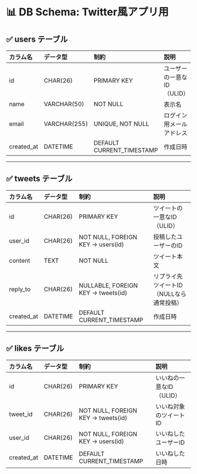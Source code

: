 # 📊 DB Schema: Twitter風アプリ用

## ✅ users テーブル

| カラム名    | データ型      | 制約                          | 説明                          |
|:----------- |:-------------|:------------------------------|:------------------------------|
| id          | CHAR(26)     | PRIMARY KEY                   | ユーザーの一意なID（ULID）    |
| name        | VARCHAR(50)  | NOT NULL                      | 表示名                        |
| email       | VARCHAR(255) | UNIQUE, NOT NULL              | ログイン用メールアドレス      |
| created_at  | DATETIME     | DEFAULT CURRENT_TIMESTAMP     | 作成日時                      |

---

## ✅ tweets テーブル

| カラム名    | データ型      | 制約                                         | 説明                                      |
|:----------- |:-------------|:----------------------------------------------|:-------------------------------------------|
| id          | CHAR(26)     | PRIMARY KEY                                   | ツイートの一意なID（ULID）                |
| user_id     | CHAR(26)     | NOT NULL, FOREIGN KEY → users(id)             | 投稿したユーザーのID                      |
| content     | TEXT         | NOT NULL                                      | ツイート本文                              |
| reply_to    | CHAR(26)     | NULLABLE, FOREIGN KEY → tweets(id)            | リプライ先ツイートID（NULLなら通常投稿）  |
| created_at  | DATETIME     | DEFAULT CURRENT_TIMESTAMP                     | 作成日時                                  |

---

## ✅ likes テーブル

| カラム名    | データ型      | 制約                                         | 説明                         |
|:----------- |:-------------|:----------------------------------------------|:-----------------------------|
| id          | CHAR(26)     | PRIMARY KEY                                   | いいねの一意なID（ULID）     |
| tweet_id    | CHAR(26)     | NOT NULL, FOREIGN KEY → tweets(id)            | いいね対象のツイートID       |
| user_id     | CHAR(26)     | NOT NULL, FOREIGN KEY → users(id)             | いいねしたユーザーID         |
| created_at  | DATETIME     | DEFAULT CURRENT_TIMESTAMP                     | いいねした日時               |
